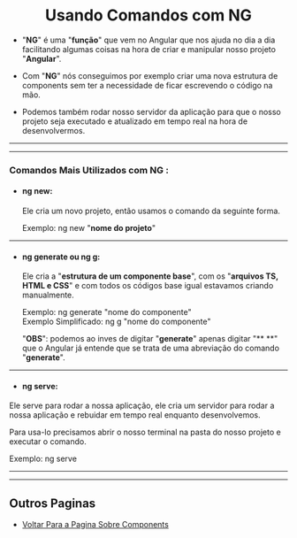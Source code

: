 <h1 align="center">Usando Comandos com NG</h1>

  - "**NG**" é uma "**função**" que vem no Angular que nos ajuda no dia a dia facilitando algumas coisas na hora de criar e manipular nosso projeto "**Angular**".

  - Com "**NG**" nós conseguimos por exemplo criar uma nova estrutura de components sem ter a necessidade de ficar escrevendo o código na mão.
  
  - Podemos também rodar nosso servidor da aplicação para que o nosso projeto seja executado e atualizado em tempo real na hora de desenvolvermos.

  ___
  ___

  <h3>Comandos Mais Utilizados com NG :</h3>

  - <h4> ng new:</h4>

    Ele cria um novo projeto, então usamos o comando da seguinte forma.
     
    Exemplo: ng new "**nome do projeto**"

  ___
  - <h4> ng generate ou ng g:</h4>

    Ele cria a "**estrutura de um componente base**", com os "**arquivos TS, HTML e CSS**" e com todos os códigos base igual estavamos criando manualmente.
  
    Exemplo: ng generate "nome do componente"
    <br> Exemplo Simplificado: ng g "nome do componente"

    "**OBS**": podemos ao inves de digitar "**generate**" apenas digitar "** **" que o Angular já entende que se trata de uma abreviação do comando "**generate**".

  ___
  - <h4> ng serve:</h4>

  Ele serve para rodar a nossa aplicação, ele cria um servidor para rodar a nossa aplicação e rebuidar em tempo real enquanto desenvolvemos.

  Para usa-lo precisamos abrir o nosso terminal na pasta do nosso projeto e executar o comando.
  
  Exemplo: ng serve

  ___
___

<h2>Outros Paginas</h2>

  - [Voltar Para a Pagina Sobre Components](https://github.com/henferreirapro/estudos-angular/tree/3-components-angular)
